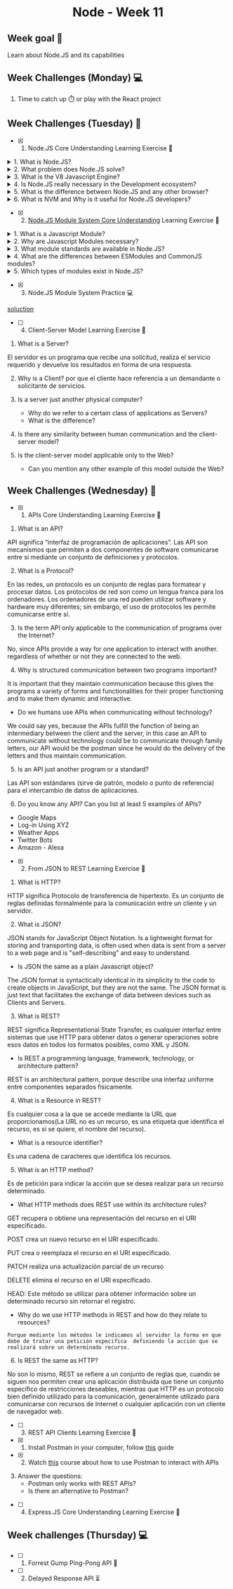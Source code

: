 <h1 align="center">Node - Week 11</h1>

## Week goal 🏁

<p>Learn about Node.JS and its capabilities</p>

## Week Challenges (Monday) 💻

1. Time to catch up ⏱️ or play with the React project

## Week Challenges (Tuesday) 🐣

- [x] 1. Node.JS Core Understanding Learning Exercise 🧠

<details> 
<summary>1. What is Node.JS?</summary>

 Node.js is an open source, cross-platform runtime environment used to run web applications outside of the browser.

It is used for server-side programming, and primarily deployed for non-blocking, event-driven servers, such as traditional web sites and back-end API services.
</details>

<details> 
<summary>2. What problem does Node.JS solve?</summary>

Node.js is an excellent solution for developing microservices and creating easy-to-use APIs to connect them. In particular, the Node.js repository features Express and Koa frameworks, which make it easy to mount several server instances for each microservice and design routing addresses for them.
</details> 

<details>
<summary>3. What is the V8 Javascript Engine?</summary>

Chrome V8 is an engine that runs JavaScript code. JavaScript was initially written so that it could be executed by web browsers. Chrome V8, or simply V8, can run JavaScript code both inside and outside of a browser.
</details>

<details>
<summary>4. Is Node.JS really necessary in the Development ecosystem?</summary>

Node.js if necessary in our development ecosystem. There are cases in which we need to do many things at the same time and especially many operations at the same time such as databases, file access, etc.

Some advantages when developing with node.js we have:

- It is especially good for realtime applications, which need to maintain a persistent connection between the browser and the server.

- The compilation of Node.js is done at runtime, Just In Time (JIT), this brings with it a greater optimization of the functions that are called the most times.

- We can easily expand our code by adding modules thanks to the Node Package Manager (NPM).

- High performance in projects where we need execution in real time.

- In startups or small teams we can make front-end, back-end and even a mobile application with the same language.
</details>

<details>

<summary>5. What is the difference between Node.JS and any other browser?</summary>

Both the browser and Node.js use JavaScript as their programming language.

It should be noted that building an app that runs in a browser is completely different than building a Node.js app.

Although they both use Javascript as their development language, we can see some key differences that make their software development experiences very different.

Node.js applications bring with them a great advantage: the comfort of programming everything, frontend and backend, in the same language, since learning a new programming language in depth and completely is somewhat complicated.

Between Node.js and the browser, what changes is the ecosystem.

- In the browser, most of the time what we are doing is interacting with the DOM or other APIs of the web platform such as cookies.

- With Node.js it's server side, we don't have DOM, we don't need cookies. Cookies are primarily implemented to track users or save user information. We are on the server side, with direct access to the database or storage resources.

- In Node.js we control the environment. Unless we're building an open source application that anyone can deploy anywhere.

- Compared to the browser environment, where you don't have the luxury of choosing which browser your visitors will use, it's very convenient.

- Node.js supports the CommonJS and ES module systems, while in the browser we're starting to see the ES Modules standard being implemented.
</details>

<details>
<summary>6. What is NVM and Why is it useful for Node.JS developers?</summary>

Using nvm (Node.js Version Manager) makes it easier to install and manage multiple versions of Node.js on a single local environment.

NVM allows users to:

- Locally download any of the remote Long Term Support (LTS) versions of Node.js with a simple command.

- Easily switch between multiple versions of Node.js, right from the command line.

- Set up aliases to switch between different downloaded versions of Node.js with ease.
</details>

- [x] 2. [Node.JS Module System Core Understanding](./exercises/e00/NODE-MS.md) Learning Exercise 🧠

<details>
<summary>1. What is a Javascript Module?</summary>
Module is a file that contains code to perform a specific task. A module may contain variables, functions, classes etc. 

Considerations:

- Should be independent, specialized, and reusable.

- In JavaScript, we use the `import` and `export` keywords to share and receive functionality respectively across different modules.

- The ``default` keyword is used to specify a function, object, variable, or class that we want to be a first-choice import.
</details>

<details>
<summary>2. Why are Javascript Modules necessary?</summary>

They are necessary to better organize and structure our code base, we can also use them to break large programs into smaller, more manageable and more independent pieces of code that carry out one or more related tasks.
</details>

<details>
<summary>3. What module standards are available in Node.JS?</summary>

Node.js implements the CommonJS module standard, also supports the ECMAScript module standard used by browsers and other JavaScript runtimes.
</details>

<details>
<summary>4. What are the differences between ESModules and CommonJS modules?</summary>

`File extensions:`

In all of our ES module imports we explicitly add the file extension to all file imports (it's required for ES modules). NodeJS distinguishes between CommonJS modules and ES modules through the file extension. By default, files with the `.js`extension will be treated as CommonJS modules, while files with the `.mjs` extension will be treated as ES modules.

ES Modules can import CommonJS modules, but CommonJS modules cannot import ES modules. You can't import `.mjs` files from `.js` files. This is due to the different nature of the two systems.

`Dynamic vs Static`

The two module systems differ in the way imports and exports are handled.

CommonJS imports are resolved dynamically at runtime. The `require()` function is simply executed at the moment our code is executed.

With ES modules, imports are static, meaning they are executed at parse time. The advantage of this is that bugs can be caught in advance and development tools can better help us write valid code.
</details>

<details>
<summary>5. Which types of modules exist in Node.JS?</summary>

Node.js includes three types of modules:

`Core Modules:` Built-in modules of node.js that are part of nodejs and come with the Node.js installation process.

`Local Modules:`These are modules that we wrote ourselves, are part of our actual code base, and are checked into version control. Local modules are how to reuse code in our project..

`Third Party Modules:`Modules that are available online and are installed using the npm. Examples of third party modules are express, mongoose.

</details>



- [x] 3. Node.JS Module System Practice 💻

[soluction](https://github.com/JoseMiguel22/core-code-from-scratch-readme/tree/main/migjo-node) 

- [ ] 4. Client-Server Model Learning Exercise 🧠

1. What is a Server?

El servidor es un programa que recibe una solicitud, realiza el servicio requerido y devuelve los resultados en forma de una respuesta.

2. Why is a Client?
por que el cliente hace referencia a un demandante o solicitante de servicios.

3. Is a server just another physical computer?
   - Why do we refer to a certain class of applications as Servers?
   - What is the difference?
4. Is there any similarity between human communication and the client-server model?
5. Is the client-server model applicable only to the Web?
   - Can you mention any other example of this model outside the Web?


## Week Challenges (Wednesday) 🐤

- [x] 1. APIs Core Understanding Learning Exercise 🧠
1. What is an API?

API significa “interfaz de programación de aplicaciones”. Las API son mecanismos que permiten a dos componentes de software comunicarse entre sí mediante un conjunto de definiciones y protocolos. 

2. What is a Protocol?

En las redes, un protocolo es un conjunto de reglas para formatear y procesar datos. Los protocolos de red son como un lengua franca para los ordenadores. Los ordenadores de una red pueden utilizar software y hardware muy diferentes; sin embargo, el uso de protocolos les permite comunicarse entre sí.

3. Is the term API only applicable to the communication of programs over the Internet?

No, since APIs provide a way for one application to interact with another. regardless of whether or not they are connected to the web.

4. Why is structured communication between two programs important?

It is important that they maintain communication because this gives the programs a variety of forms and functionalities for their proper functioning and to make them dynamic and interactive.

   - Do we humans use APIs when communicating without technology?

 We could say yes, because the APIs fulfill the function of being an intermediary between the client and the server, in this case an API to communicate without technology could be to communicate through family letters, our API would be the postman since he would do the delivery of the letters and thus maintain communication.

5. Is an API just another program or a standard?

Las API son estándares (sirve de patrón, modelo o punto de referencia) para el intercambio de datos de aplicaciones.

6. Do you know any API? Can you list at least 5 examples of APIs?

- Google Maps
- Log-in Using XYZ
- Weather Apps
- Twitter Bots
- Amazon - Alexa

- [x] 2. From JSON to REST Learning Exercise 🧠
1. What is HTTP?

HTTP significa Protocolo de transferencia de hipertexto. Es un conjunto de reglas definidas formalmente para la comunicación entre un cliente y un servidor.

2. What is JSON?

JSON stands for JavaScript Object Notation. Is a lightweight format for storing and transporting data,  is often used when data is sent from a server to a web page and is "self-describing" and easy to understand.

   - Is JSON the same as a plain Javascript object?

The JSON format is syntactically identical in its simplicity to the code to create objects in JavaScript, but they are not the same. The JSON format is just text that facilitates the exchange of data between devices such as Clients and Servers.

3. What is REST?

REST significa Representational State Transfer, es cualquier interfaz entre sistemas que use HTTP para obtener datos o generar operaciones sobre esos datos en todos los formatos posibles, como XML y JSON.

   - Is REST a programming language, framework, technology, or architecture pattern?

REST is an architectural pattern, porque describe una interfaz uniforme entre componentes separados físicamente.

4. What is a Resource in REST?

 Es cualquier cosa a la que se accede mediante la URL que proporcionamos(La URL no es un recurso, es una etiqueta que identifica el recurso, es si se quiere, el nombre del recurso).

   - What is a resource identifier?

Es una cadena de caracteres que identifica los recursos.

5. What is an HTTP method?

 Es de petición para indicar la acción que se desea realizar para un recurso determinado.

   - What HTTP methods does REST use within its architecture rules?

GET recupera o obtiene una representación del recurso en el URI especificado. 

POST crea un nuevo recurso en el URI especificado.

PUT crea o reemplaza el recurso en el URI especificado. 

PATCH realiza una actualización parcial de un recurso

DELETE elimina el recurso en el URI especificado.

HEAD: Este método se utilizar para obtener información sobre un determinado recurso sin retornar el registro.

   - Why do we use HTTP methods in REST and how do they relate to resources?

    Porque mediante los métodos le indicamos al servidor la forma en que debe de tratar una petición especifica  definiendo la acción que se realizará sobre un determinado recurso.

6. Is REST the same as HTTP?

No son lo mismo, REST se refiere a un conjunto de reglas que, cuando se siguen nos permiten crear una aplicación distribuida que tiene un conjunto específico de restricciones deseables, mientras que HTTP es un protocolo bien definido utilizado para la comunicación, generalmente utilizado para comunicarse con recursos de Internet o cualquier aplicación con un cliente de navegador web.


- [ ] 3. REST API Clients Learning Exercise 🧠

- [x] 1. Install Postman in your computer, follow [this](https://learning.postman.com/docs/getting-started/installation-and-updates/) guide

- [x] 2. Watch [this](https://www.youtube.com/watch?v=VywxIQ2ZXw4) course about how to use Postman to interact with APIs

3. Answer the questions:
   - Postman only works with REST APIs?
   - Is there an alternative to Postman?

- [ ] 4. Express.JS Core Understanding Learning Exercise 🧠

## Week challenges (Thursday) 💻

- [ ] 1. Forrest Gump Ping-Pong API 🏓
- [ ] 2. Delayed Response API ⏳
